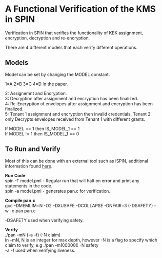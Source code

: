 # A Functional Verification of the KMS in SPIN
Verification in SPIN that verifies the functionality of KEK assignment, encryption, decryption and re-encryption.<br/>

There are 4 different models that each verify different operations. <br/>

## Models

Model can be set by changing the MODEL constant.<br/>
    
1=A 2=B 3=C 4=D In the paper.<br/>

2: Assignemnt and Encryption.<br/>
3: Decryption after assignment and encryption has been finalized.<br/>
4: Re-Encryption of envelopes after assignment and encryption has been finalized.<br/> 
5: Tenant 1 assignment and encryption then invalid credentials, Tenant 2 only Decrypts envelopes received from Tenant 1 with different grants.<br/>

If MODEL == 1 then IS_MODEL_1 == 1 <br/>
If MODEL != 1 then IS_MODEL_1 == 0<br/>

## To Run and Verify
Most of this can be done with an external tool such as iSPIN, additional information found [here](https://spinroot.com/spin/Man/README.html).   <br />

**Run Code**<br />
spin -T model.pml - Regular run that will halt on error and print any statements in the code. <br />
spin -a model.pml - generates pan.c for verification. <br />

**Compile pan.c**<br />
gcc -DMEMLIM=N -O2 -DXUSAFE -DCOLLAPSE -DNFAIR=3 (-DSAFETY) -w -o pan pan.c <br />

-DSAFETY used when verifying safety. <br/>

**Verify**<br />
./pan -mN (-a -f) (-N claim)  <br />
In -mN, N is an integer for max depth, however -N is a flag to specify which claim to verify, e.g ./pan -m1000000  -N safety <br/>
-a -f used when verifying liveness. <br/>


